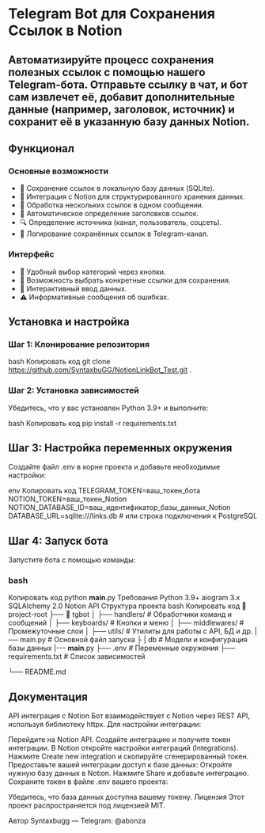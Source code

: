 # Telegram Bot для Сохранения Ссылок в Notion
## Автоматизируйте процесс сохранения полезных ссылок с помощью нашего Telegram-бота. Отправьте ссылку в чат, и бот сам извлечет её, добавит дополнительные данные (например, заголовок, источник) и сохранит её в указанную базу данных Notion.

## Функционал
### Основные возможности
- 💾 Сохранение ссылок в локальную базу данных (SQLite).
- 📝 Интеграция с Notion для структурированного хранения данных.
- 🔗 Обработка нескольких ссылок в одном сообщении.
- 📑 Автоматическое определение заголовков ссылок.
- 🔍 Определение источника (канал, пользователь, соцсеть).
- 📝 Логирование сохранённых ссылок в Telegram-канал.
### Интерфейс
- 📂 Удобный выбор категорий через кнопки.
- 🎯 Возможность выбрать конкретные ссылки для сохранения.
- 🤖 Интерактивный ввод данных.
- ⚠️ Информативные сообщения об ошибках.
## Установка и настройка
### Шаг 1: Клонирование репозитория
bash
Копировать код
git clone https://github.com/SyntaxbuGG/NotionLinkBot_Test.git .

### Шаг 2: Установка зависимостей
Убедитесь, что у вас установлен Python 3.9+ и выполните:

bash
Копировать код
pip install -r requirements.txt
## Шаг 3: Настройка переменных окружения
Создайте файл .env в корне проекта и добавьте необходимые настройки:

env
Копировать код
TELEGRAM_TOKEN=ваш_токен_бота
NOTION_TOKEN=ваш_токен_Notion
NOTION_DATABASE_ID=ваш_идентификатор_базы_данных_Notion
DATABASE_URL=sqlite:///links.db  # или строка подключения к PostgreSQL

## Шаг 4: Запуск бота
Запустите бота с помощью команды:

### bash
Копировать код
python __main__.py
Требования
Python 3.9+
aiogram 3.x
SQLAlchemy 2.0
Notion API
Структура проекта
bash
Копировать код
📂 project-root
├── 📁 tgbot
│   ├── handlers/         # Обработчики команд и сообщений
│   ├── keyboards/        # Кнопки и меню
│   ├── middlewares/      # Промежуточные слои
│   ├── utils/            # Утилиты для работы с API, БД и др.
    |── main.py           # Основной файл запуска
├   |    db                 # Модели и конфигурация базы данных
|--- __main__.py
├── .env                  # Переменные окружения
├── requirements.txt      # Список зависимостей

└── README.md
## Документация
API интеграция с Notion
Бот взаимодействует с Notion через REST API, используя библиотеку httpx. Для настройки интеграции:

Перейдите на Notion API.
Создайте интеграцию и получите токен интеграции.
В Notion откройте настройки интеграций (Integrations).
Нажмите Create new integration и скопируйте сгенерированный токен.
Предоставьте вашей интеграции доступ к базе данных:
Откройте нужную базу данных в Notion.
Нажмите Share и добавьте интеграцию.
Сохраните токен в файле .env вашего проекта:

Убедитесь, что база данных доступна вашему токену.
Лицензия
Этот проект распространяется под лицензией MIT.

Автор
Syntaxbugg — Telegram: @abonza
